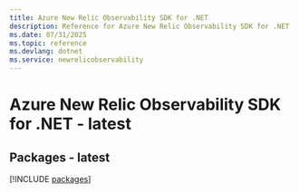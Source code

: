```yaml
---
title: Azure New Relic Observability SDK for .NET
description: Reference for Azure New Relic Observability SDK for .NET
ms.date: 07/31/2025
ms.topic: reference
ms.devlang: dotnet
ms.service: newrelicobservability
---
```

# Azure New Relic Observability SDK for .NET - latest
## Packages - latest
[!INCLUDE [packages](new-relic-observability-index.md)]
